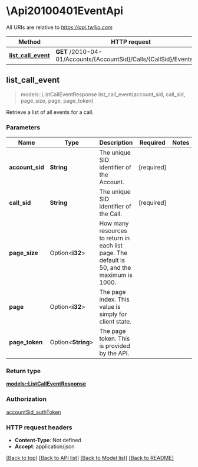 # \Api20100401EventApi

All URIs are relative to *https://api.twilio.com*

Method | HTTP request | Description
------------- | ------------- | -------------
[**list_call_event**](Api20100401EventApi.md#list_call_event) | **GET** /2010-04-01/Accounts/{AccountSid}/Calls/{CallSid}/Events.json | 



## list_call_event

> models::ListCallEventResponse list_call_event(account_sid, call_sid, page_size, page, page_token)


Retrieve a list of all events for a call.

### Parameters


Name | Type | Description  | Required | Notes
------------- | ------------- | ------------- | ------------- | -------------
**account_sid** | **String** | The unique SID identifier of the Account. | [required] |
**call_sid** | **String** | The unique SID identifier of the Call. | [required] |
**page_size** | Option<**i32**> | How many resources to return in each list page. The default is 50, and the maximum is 1000. |  |
**page** | Option<**i32**> | The page index. This value is simply for client state. |  |
**page_token** | Option<**String**> | The page token. This is provided by the API. |  |

### Return type

[**models::ListCallEventResponse**](ListCallEventResponse.md)

### Authorization

[accountSid_authToken](../README.md#accountSid_authToken)

### HTTP request headers

- **Content-Type**: Not defined
- **Accept**: application/json

[[Back to top]](#) [[Back to API list]](../README.md#documentation-for-api-endpoints) [[Back to Model list]](../README.md#documentation-for-models) [[Back to README]](../README.md)

